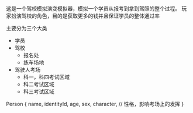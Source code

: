 这是一个驾校模拟演变模拟器，模拟一个学员从报考到拿到驾照的整个过程。
玩家扮演驾校的角色，目的是获取更多的钱并且保证学员的整体通过率

主要分为三个大类
+ 学员
+ 驾校
    + 报名处
    + 练车场地
+ 驾驶人考场
    + 科一，科四考试区域
    + 科二考试区域
    + 科三考试区域





Person {
    name,
    identityId,
    age,
    sex,
    character, // 性格，影响考场上的发挥
}